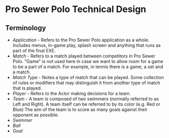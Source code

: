 Pro Sewer Polo Technical Design
===============================

Terminology
------------------
- *Application* - Refers to the Pro Sewer Polo application as a whole. Includes menus, in-game play, splash screen and anything that runs as part of the final EXE.
- *Match* - Refers to a match played between competitors in Pro Sewer Polo. "Game" is not used here in case we want to allow room for a game to be a part of a match. For example, in tennis there is a game, a set and a match. 
- *Match Type* - Notes a type of match that can be played. Some collection of rules or modifiers that may distinguish it from another type of match that is played.
- *Player* - Refers to the Actor making decisions for a team. 
- *Team* - A team is composed of two swimmers (normally referred to as Left and Right). A team itself can be referred to by its color (e.g. Red or Blue) The aim of the team is to score as many goals against their opponent as possible. 
- *Swimmer*
- *Ball*
- *Goal*
